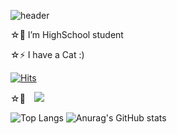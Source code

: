 <!--
### Hi there 👋
-->
![header](https://capsule-render.vercel.app/api?type=waving&color=gradient&height=120&animation=fadeIn&section=footer&text=🚗🚘🚛&fontAlign=70)

☆🔭 I’m HighSchool student

☆⚡ I have a Cat :)

[![Hits](https://hits.seeyoufarm.com/api/count/incr/badge.svg?url=https%3A%2F%2Fgithub.com%2Feon0525&count_bg=%234CDFEF&title_bg=%233F3939&icon=angellist.svg&icon_color=%23FFFFFF&title=click&edge_flat=false)](https://hits.seeyoufarm.com) 

☆💬 <a href="https://instagram.com/1_q._.p_h">
    <img 
        src="http://img.shields.io/badge/-Instagram-black?style=flat&logo=Instagram&link=https://instagram.com/https://www.instagram.com/1_q._.p_h//"
        style="height : auto; margin-left : 10px; margin-right : 10px;"/>
</a>


<!--
**eon0525/eon0525** is a ✨ _special_ ✨ repository because its `README.md` (this file) appears on your GitHub profile.

Here are some ideas to get you started:

 🔭 I’m HighSchool student
- 🌱 I’m currently learning ...
- 👯 I’m looking to collaborate on ...
- 🤔 I’m looking for help with ...
- 💬 Ask me about ...
- 📫 How to reach me: ...
- 😄 Pronouns: ...
- ⚡ Fun fact: ...
-->
![Top Langs](https://github-readme-stats.vercel.app/api/top-langs/?username=eon0525&layout=compact&theme=tokyonight)
![Anurag's GitHub stats](https://github-readme-stats.vercel.app/api?username=eon0525&show_icons=true&theme=radical)
